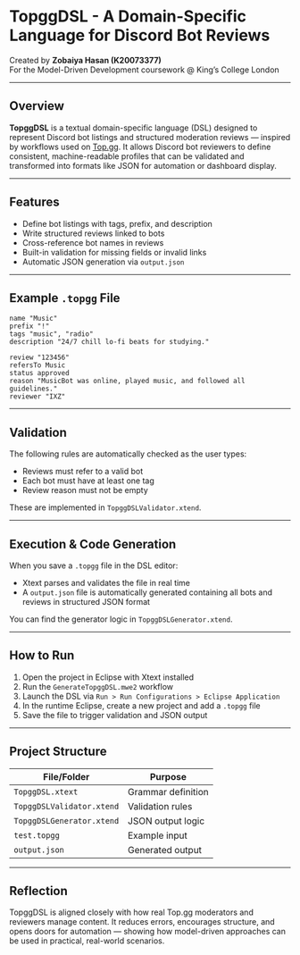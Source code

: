 # TopggDSL - A Domain-Specific Language for Discord Bot Reviews

Created by **Zobaiya Hasan (K20073377)**  
For the Model-Driven Development coursework @ King’s College London

---

## Overview

**TopggDSL** is a textual domain-specific language (DSL) designed to represent Discord bot listings and structured moderation reviews — inspired by workflows used on [Top.gg](https://top.gg). It allows Discord bot reviewers to define consistent, machine-readable profiles that can be validated and transformed into formats like JSON for automation or dashboard display.

---

## Features

- Define bot listings with tags, prefix, and description
- Write structured reviews linked to bots
- Cross-reference bot names in reviews
- Built-in validation for missing fields or invalid links
- Automatic JSON generation via `output.json`

---

## Example `.topgg` File

```topgg
name "Music"
prefix "!"
tags "music", "radio"
description "24/7 chill lo-fi beats for studying."

review "123456"
refersTo Music
status approved
reason "MusicBot was online, played music, and followed all guidelines."
reviewer "IXZ"
```

---

## Validation

The following rules are automatically checked as the user types:

- Reviews must refer to a valid bot
- Each bot must have at least one tag
- Review reason must not be empty

These are implemented in `TopggDSLValidator.xtend`.

---

## Execution & Code Generation

When you save a `.topgg` file in the DSL editor:

- Xtext parses and validates the file in real time
- A `output.json` file is automatically generated containing all bots and reviews in structured JSON format

You can find the generator logic in `TopggDSLGenerator.xtend`.

---

## How to Run

1. Open the project in Eclipse with Xtext installed
2. Run the `GenerateTopggDSL.mwe2` workflow
3. Launch the DSL via `Run > Run Configurations > Eclipse Application`
4. In the runtime Eclipse, create a new project and add a `.topgg` file
5. Save the file to trigger validation and JSON output

---

## Project Structure

| File/Folder                    | Purpose                              |
|-------------------------------|--------------------------------------|
| `TopggDSL.xtext`              | Grammar definition                   |
| `TopggDSLValidator.xtend`     | Validation rules                     |
| `TopggDSLGenerator.xtend`     | JSON output logic                    |
| `test.topgg`                  | Example input                        |
| `output.json`                 | Generated output                     |

---

## Reflection

TopggDSL is aligned closely with how real Top.gg moderators and reviewers manage content. It reduces errors, encourages structure, and opens doors for automation — showing how model-driven approaches can be used in practical, real-world scenarios.
